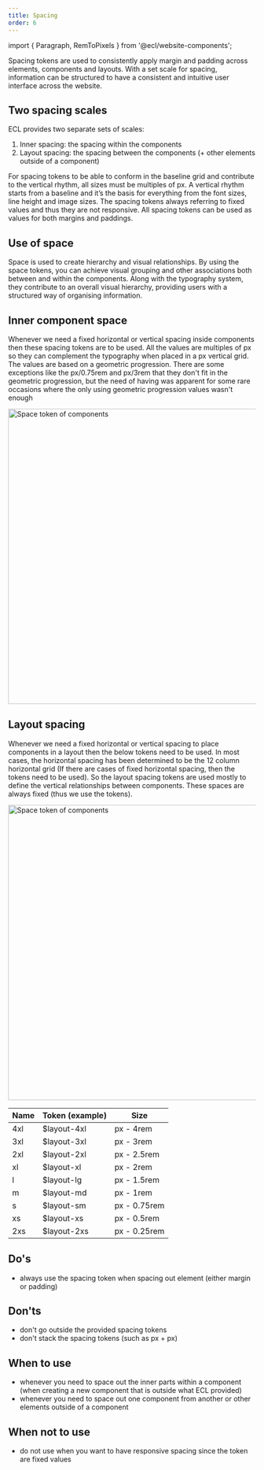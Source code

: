 ```yaml
---
title: Spacing
order: 6
---
```


import { Paragraph, RemToPixels } from '@ecl/website-components';

<Paragraph size="lead">
  Spacing tokens are used to consistently apply margin and padding across elements, components and layouts. With a set scale for spacing, information can be structured to have a consistent and intuitive user interface across the website.
</Paragraph>

## Two spacing scales

ECL provides two separate sets of scales:

1. Inner spacing: the spacing within the components
2. Layout spacing: the spacing between the components (+ other elements outside of a component)

For spacing tokens to be able to conform in the baseline grid and contribute to the vertical rhythm, all sizes must be multiples of <RemToPixels rem="0.25" />px. A vertical rhythm starts from a baseline and it’s the basis for everything from the font sizes, line height and image sizes. The spacing tokens always referring to fixed values and thus they are not responsive. All spacing tokens can be used as values for both margins and paddings.

## Use of space

Space is used to create hierarchy and visual relationships. By using the space tokens, you can achieve visual grouping and other associations both between and within the components. Along with the typography system, they contribute to an overall visual hierarchy, providing users with a structured way of organising information.

## Inner component space

Whenever we need a fixed horizontal or vertical spacing inside components then these spacing tokens are to be used. All the values are multiples of <RemToPixels rem="0.25" />px so they can complement the typography when placed in a <RemToPixels rem="0.25" />px vertical grid. The values are based on a geometric progression. There are some exceptions like the <RemToPixels rem="0.75" />px/0.75rem and <RemToPixels rem="3" />px/3rem that they don't fit in the geometric progression, but the need of having was apparent for some rare occasions where the only using geometric progression values wasn't enough

<img src="https://inno-ecl.s3.amazonaws.com/media/images/EC/Spacing/Spacing%20-%20Inner%20component%20scale.png" srcset="https://inno-ecl.s3.amazonaws.com/media/images/EC/Spacing/Spacing%20-%20Inner%20component%20scale%20-%20Mobile.png 598w, https://inno-ecl.s3.amazonaws.com/media/images/EC/Spacing/Spacing%20-%20Inner%20component%20scale.png 734w" alt="Space token of components" width="600" />

## Layout spacing

Whenever we need a fixed horizontal or vertical spacing to place components in a layout then the below tokens need to be used. In most cases, the horizontal spacing has been determined to be the 12 column horizontal grid (If there are cases of fixed horizontal spacing, then the tokens need to be used). So the layout spacing tokens are used mostly to define the vertical relationships between components. These spaces are always fixed (thus we use the tokens).

<img src="https://inno-ecl.s3.amazonaws.com/media/images/EC/Spacing/Spacing%20-%20Layout%20scale.png" srcset="https://inno-ecl.s3.amazonaws.com/media/images/EC/Spacing/Spacing%20-%20Layout%20scale%20-%20Mobile.png 598w, https://inno-ecl.s3.amazonaws.com/media/images/EC/Spacing/Spacing%20-%20Layout%20scale.png 734w" alt="Space token of components" width="600" />

<!-- prettier-ignore-start -->
| Name | Token (example) | Size                                   |
| ---- | --------------- | -------------------------------------- |
| 4xl  | $layout-4xl     | <RemToPixels rem="4" />px - 4rem       |
| 3xl  | $layout-3xl     | <RemToPixels rem="3" />px - 3rem       |
| 2xl  | $layout-2xl     | <RemToPixels rem="2.5" />px - 2.5rem   |
| xl   | $layout-xl      | <RemToPixels rem="2" />px - 2rem       |
| l    | $layout-lg      | <RemToPixels rem="1.5" />px - 1.5rem   |
| m    | $layout-md      | <RemToPixels rem="1" />px - 1rem       |
| s    | $layout-sm      | <RemToPixels rem="0.75" />px - 0.75rem |
| xs   | $layout-xs      | <RemToPixels rem="0.5" />px - 0.5rem   |
| 2xs  | $layout-2xs     | <RemToPixels rem="0.25" />px - 0.25rem | 
<!-- prettier-ignore-end -->

## Do's

- always use the spacing token when spacing out element (either margin or padding)

## Don'ts

- don't go outside the provided spacing tokens
- don't stack the spacing tokens (such as <RemToPixels rem="0.75" />px + <RemToPixels rem="1" />px)

## When to use

- whenever you need to space out the inner parts within a component (when creating a new component that is outside what ECL provided)
- whenever you need to space out one component from another or other elements outside of a component

## When not to use

- do not use when you want to have responsive spacing since the token are fixed values
